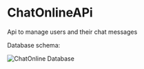 # ChatOnlineAPi
Api to manage users and their chat messages

Database schema:

![ChatOnline Database](https://user-images.githubusercontent.com/44371092/138760283-974ba178-1c66-4445-83fe-4d588d91de5a.png)